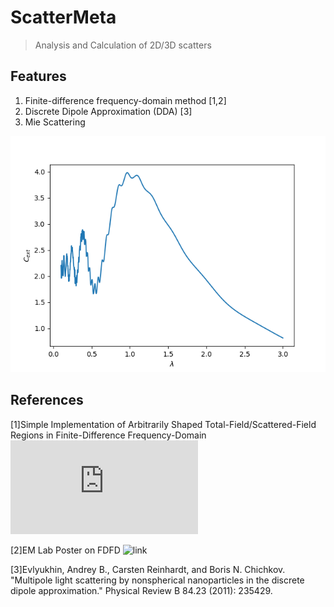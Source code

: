 # ScatterMeta
> Analysis and Calculation of 2D/3D scatters

## Features
1. Finite-difference frequency-domain method [1,2]
2. Discrete Dipole Approximation (DDA) [3]
3. Mie Scattering

![](./examples/mie.png)

## References
[1]Simple Implementation of Arbitrarily Shaped Total-Field/Scattered-Field Regions in Finite-Difference Frequency-Domain ![link](http://www.jpier.org/PIERB/pierb36/11.11092006.pdf)

[2]EM Lab Poster on FDFD ![link]()

[3]Evlyukhin, Andrey B., Carsten Reinhardt, and Boris N. Chichkov. "Multipole light scattering by nonspherical nanoparticles in the discrete dipole approximation." Physical Review B 84.23 (2011): 235429.